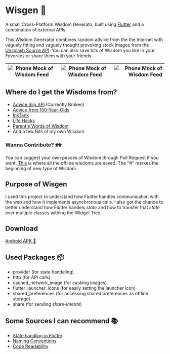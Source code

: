 # Wisgen 🔮

A small Cross-Platform Wisdom Generato, built using [Flutter](https://flutter.dev/) and a combination of external APIs

This Wisdom Generator combines random advice from the the Internet with vaguely fitting and vaguely thought provoking stock images from the [Unsplash Source API](https://source.unsplash.com/). 
You can also save bits of Wisdom you like in your _Favorites_ or share them with your friends.



| ![Phone Mock of Wisdom Feed](https://github.com/Fasust/wisgen/blob/master/additional_material/mock-feed-3.png)    | ![Phone Mock of Wisdom Feed](https://github.com/Fasust/wisgen/blob/master/additional_material/mock-feed-2.png)  | ![Phone Mock of Wisdom Feed](https://github.com/Fasust/wisgen/blob/master/additional_material/mock-feed-1.png)  |
| ------------- |:-------------:| -----:|

## Where do I get the Wisdoms from?
- [Advice Slip API](https://api.adviceslip.com) (Currently Broken)
- [Advice from 100-Year-Olds](http://mentalfloss.com/article/54286/100-pieces-advice-100-year-olds)
- [InkTank](https://inktank.fi/28-of-the-best-pieces-of-advice-about-life-youll-ever-read/)
- [Life Hacks](https://www.lifehack.org/articles/lifestyle/50-life-lessons-that-people-arent-told-about.html)
- [Parent's Words of Wisdom](https://www.huffpost.com/entry/parents-words-of-wisdom_b_5598671)
- And a few Bits of my own Wisdom

### Wanna Contribute? 👪
You can suggest your own peaces of Wisdom through Pull Request if you want. [This](https://github.com/Fasust/wisgen/blob/master/assets/advice.txt) is where all the offline wisdoms are saved. The "#" markes the beginning of new _type_ of Wisdom.

## Purpose of Wisgen
I used this project to understand how Flutter handles communication with the web and how it implements asynchronous calls. I also got the chance to better understand how Flutter handels _state_ and how to transfer that _state_ over multiple classes withing the Widget Tree.

## Download
[Android APK 📲](https://github.com/Fasust/wisgen/blob/master/app-release.apk)

## Used Packages 📦
- provider (for state handeling)
- http (for API calls)
- cached_network_image (for cashing images)
- flutter_launcher_icons (for easily setting the launcher icon)
- shared_preferences (for accessing shared preferences as offline storage)
- share (for sending _share-intents_)
 
## Some Sources I can recommend 📚
- [State handling in Flutter](https://www.youtube.com/watch?v=d_m5csmrf7I)
- [Naming Conventions](https://dart.dev/guides/language/effective-dart/style)
- [Code Readability](https://iirokrankka.com/2018/06/18/putting-build-methods-on-a-diet/)
